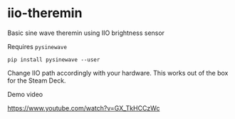 # iio-theremin
Basic sine wave theremin using IIO brightness sensor

Requires `pysinewave`

```
pip install pysinewave --user
```

Change IIO path accordingly with your hardware. This works out of the box for the Steam Deck.

Demo video

https://www.youtube.com/watch?v=GX_TkHCCzWc
